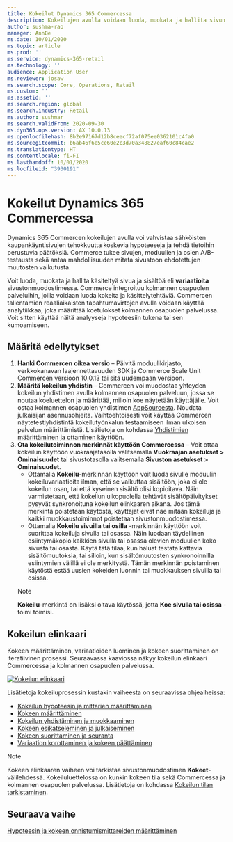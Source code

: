 ```yaml
---
title: Kokeilut Dynamics 365 Commercessa
description: Kokeilujen avulla voidaan luoda, muokata ja hallita sivun asettelua ja sisältökäsittelyjä sivustonmuodostimessa. Kattava kokeilutuki on otettu käyttöön sähköisissä kaupankäyntisivuissa ja sivulla olevissa kohteissa.
author: sushma-rao
manager: AnnBe
ms.date: 10/01/2020
ms.topic: article
ms.prod: ''
ms.service: dynamics-365-retail
ms.technology: ''
audience: Application User
ms.reviewer: josaw
ms.search.scope: Core, Operations, Retail
ms.custom: ''
ms.assetid: ''
ms.search.region: global
ms.search.industry: Retail
ms.author: sushmar
ms.search.validFrom: 2020-09-30
ms.dyn365.ops.version: AX 10.0.13
ms.openlocfilehash: 8b2e97167d12b8ceecf72af075ee0362101c4fa0
ms.sourcegitcommit: b6ab46f6e5ce60e2c3d70a348827eaf60c84cae2
ms.translationtype: HT
ms.contentlocale: fi-FI
ms.lasthandoff: 10/01/2020
ms.locfileid: "3930191"
---
```

# <a name="experimentation-in-dynamics-365-commerce"></a>Kokeilut Dynamics 365 Commercessa
Dynamics 365 Commercen kokeilujen avulla voi vahvistaa sähköisten kaupankäyntisivujen tehokkuutta koskevia hypoteeseja ja tehdä tietoihin perustuvia päätöksiä. Commerce tukee sivujen, moduulien ja osien A/B-testausta sekä antaa mahdollisuuden mitata sivustoon ehdotettujen muutosten vaikutusta.

Voit luoda, muokata ja hallita käsiteltyä sivua ja sisältöä eli **variaatioita** sivustonmuodostimessa. Commerce integroituu kolmannen osapuolen palveluihin, joilla voidaan luoda kokeita ja käsittelytehtäviä. Commercen tallentamien reaaliaikaisten tapahtumavirtojen avulla voidaan käyttää analytiikkaa, joka määrittää koetulokset kolmannen osapuolen palvelussa. Voit sitten käyttää näitä analyyseja hypoteesiin tukena tai sen kumoamiseen.

## <a name="set-up-prerequisites"></a>Määritä edellytykset
1. **Hanki Commercen oikea versio** – Päivitä moduulikirjasto, verkkokanavan laajennettavuuden SDK ja Commerce Scale Unit Commercen versioon 10.0.13 tai sitä uudempaan versioon.
1. **Määritä kokeilun yhdistin** – Commercen voi muodostaa yhteyden kokeilun yhdistimen avulla kolmannen osapuolen palveluun, jossa se noutaa koeluettelon ja määrittää, milloin koe näytetään käyttäjälle. Voit ostaa kolmannen osapuolen yhdistimen [AppSourcesta](https://appsource.microsoft.com). Noudata julkaisijan asennusohjeita. Vaihtoehtoisesti voit käyttää Commercen näytetestiyhdistintä kokeilutyönkalun testaamiseen ilman ulkoisen palvelun määrittämistä. Lisätietoja on kohdassa [Yhdistimien määrittäminen ja ottaminen käyttöön](e-commerce-extensibility/connectors.md). 
1. **Ota kokeilutoiminnon merkinnät käyttöön Commercessa** – Voit ottaa kokeilun käyttöön vuokraajatasolla valitsemalla **Vuokraajan asetukset > Ominaisuudet** tai sivustotasolla valitsemalla **Sivuston asetukset > Ominaisuudet**.
    - Ottamalla **Kokeilu**-merkinnän käyttöön voit luoda sivulle moduulin kokeiluvariaatioita ilman, että se vaikuttaa sisältöön, joka ei ole kokeilun osan, tai että kyseinen sisältö olisi kopioitava. Näin varmistetaan, että kokeilun ulkopuolella tehtävät sisältöpäivitykset pysyvät synkronoituna kokeilun elinkaaren aikana. Jos tämä merkintä poistetaan käytöstä, käyttäjät eivät näe mitään kokeiluja ja kaikki muokkaustoiminnot poistetaan sivustonmuodostimessa.
    - Ottamalla **Kokeilu sivuilla tai osilla** -merkinnän käyttöön voit suorittaa kokeiluja sivulla tai osassa. Näin luodaan täydellinen esiintymäkopio kaikkien sivulla tai osassa olevien moduulien koko sivusta tai osasta. Käytä tätä tilaa, kun haluat testata kattavia sisältömuutoksia, tai silloin, kun sisältömuutosten synkronoinnilla esiintymien välillä ei ole merkitystä. Tämän merkinnän poistaminen käytöstä estää uusien kokeiden luonnin tai muokkauksen sivuilla tai osissa.
    > [!NOTE]
    > **Kokeilu**-merkintä on lisäksi oltava käytössä, jotta **Koe sivulla tai osissa** -toimi toimisi.
    
## <a name="experimentation-lifecycle"></a>Kokeilun elinkaari
Kokeen määrittäminen, variaatioiden luominen ja kokeen suorittaminen on iteratiivinen prosessi. Seuraavassa kaaviossa näkyy kokeilun elinkaari Commercessa ja kolmannen osapuolen palvelussa. 

[ ![Kokeilun elinkaari](./media/experimentation_lifecycle.svg) ](./media/experimentation_lifecycle.svg#lightbox)

Lisätietoja kokeiluprosessin kustakin vaiheesta on seuraavissa ohjeaiheissa:
- [Kokeilun hypoteesin ja mittarien määrittäminen](experimentation-identify.md)
- [Kokeen määrittäminen](experimentation-setup.md)
- [Kokeilun yhdistäminen ja muokkaaminen](experimentation-connect-edit.md)
- [Kokeen esikatseleminen ja julkaiseminen](experimentation-preview-publish.md)
- [Kokeen suorittaminen ja seuranta](experimentation-run-monitor.md)
- [Variaation korottaminen ja kokeen päättäminen](experimentation-review-complete.md)

> [!NOTE]
> Kokeen elinkaaren vaiheen voi tarkistaa sivustonmuodostimen **Kokeet**-välilehdessä. Kokeiluluettelossa on kunkin kokeen tila sekä Commercessa ja kolmannen osapuolen palvelussa. Lisätietoja on kohdassa [Kokeilun tilan tarkistaminen](experimentation-status.md).

## <a name="next-step"></a>Seuraava vaihe
[Hypoteesin ja kokeen onnistumismittareiden määrittäminen](experimentation-identify.md) 
